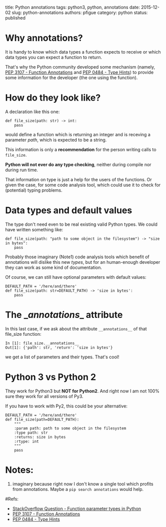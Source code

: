 title: Python annotations
tags: python3, python, annotations
date: 2015-12-02
slug: python-annotations
authors: pfigue
category: python
status: published

# Why annotations?
It is handy to know which data types a function expects to receive or which data types you can expect a function to return.

That's why the Python community developed some mechanism (namely, [PEP 3107 - Function Annotations](http://www.python.org/dev/peps/pep-3107/) and [PEP 0484 - Type Hints](https://www.python.org/dev/peps/pep-0484/)) to provide some information for the developer (the one using the function).

# How do they look like?
A declaration like this one:

    def file_size(path: str) -> int:
        pass

would define a function which is returning an integer and is receving a parameter *path*, which is expected to be a string.

This information is only a **recommendation** for the person writing calls to `file_size`.

**Python will not ever do any type checking**, neither during compile nor during run time.

That information on type is just a help for the users of the functions. Or given the case, for some code analysis tool, which could use it to check for (potential) typing problems.

# Data types and default values
The type don't need even to be real existing valid Python types. We could have written something like:

    def file_size(path: "path to some object in the filesystem") -> "size in bytes":
        pass

Probably those imaginary (Note1) code analysis tools which benefit of annotations will dislike this new *types*, but for an human-enough developer they can work as some kind of documentation.

Of course, we can still have optional parameters with default values:

    DEFAULT_PATH = '/here/and/there'
    def file_size(path: str=DEFAULT_PATH) -> 'size in bytes':
        pass

# The \__annotations__ attribute
        
In this last case, if we ask about the attribute `__annotations__` of that file_size function:

    In [1]: file_size.__annotations__
    Out[1]: {'path': str, 'return': 'size in bytes'}
    
we get a list of parameters and their types. That's cool!


# Python 3 vs Python 2

They work for Python3 but **NOT for Python2**. And right now I am not 100% sure they work for all versions of Py3.

If you have to work with Py2, this could be your alternative:

    DEFAULT_PATH = '/here/and/there'
    def file_size(path=DEFAULT_PATH):
        """
        :param path: path to some object in the filesystem
        :type path: str
        :returns: size in bytes
        :rtype: int
        """
        pass

# Notes:

  1. imaginary because right now I don't know a single tool which profits from annotations. Maybe a `pip search annotations` would help.

#Refs:

  * [StackOverflow Question - Function parameter types in Python](http://stackoverflow.com/a/21384492)
  * [PEP 3107 - Function Annotations](http://www.python.org/dev/peps/pep-3107/)
  * [PEP 0484 - Type Hints](https://www.python.org/dev/peps/pep-0484/)
  